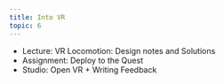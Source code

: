 ```yaml
---
title: Into VR
topic: 6
---
```

- Lecture: VR Locomotion: Design notes and Solutions
- Assignment: Deploy to the Quest
- Studio: Open VR + Writing Feedback
